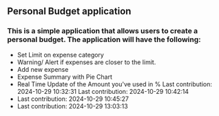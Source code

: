 ## Personal Budget application

### This is a simple application that allows users to create a personal budget. The application will have the following:

- Set Limit on expense category
- Warning/ Alert if expenses are closer to the limit.
- Add new expense
- Expense Summary with Pie Chart
- Real Time Update of the Amount you've used in %
Last contribution: 2024-10-29 10:32:31
Last contribution: 2024-10-29 10:42:14
- Last contribution: 2024-10-29 10:45:27
- Last contribution: 2024-10-29 13:03:13
